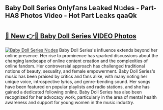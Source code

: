 ## Baby Doll Series Onlyf𝚊ns Le𝚊ked N𝚞des - Part-HA8 Photos Video - Hot Part Le𝚊ks qaaQk

# <h2><a href="http://ab60245.deff.icu/?id=Baby+Doll+Series">🔗 New 👉🔴 Baby Doll Series VIDEO Photos</a></h2>

[![Baby Doll Series N𝚞des](https://i.imgur.com/rIISA9y.gif)](http://ab60245.deff.icu/?id=Baby+Doll+Series)
Baby Doll Series's influence extends beyond her online presence. Her rise to prominence has sparked discussions about the changing landscape of online content creation and the complexities of online fandom. Her controversial approach has challenged traditional notions of beauty, sexuality, and female empowerment. Baby Doll Series's music has been praised by critics and fans alike, with many noting her unique voice, introspective lyrics, and genre-bending sound. Her songs have been featured on popular playlists and radio stations, and she has gained a dedicated following online. Baby Doll Series has also been recognized for her advocacy work, particularly in the area of mental health awareness and support for young women in the music industry.
